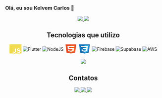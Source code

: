 <h3>Olá, eu sou Kelvem Carlos 👋</h3>
<div align="center">
  <a href="https://github.com/KelvemC">
    <img height="180em" src="https://github-readme-stats.vercel.app/api?username=KelvemC&show_icons=true&theme=dracula&include_all_commits=true&count_private=true"/>
    <img height="180em" src="https://github-readme-stats.vercel.app/api/top-langs/?username=KelvemC&layout=compact&langs_count=7&theme=dracula"/>
  </a>
</div>
<p></p>
<div align="center" style="display: inline_block">
  <h2>Tecnologias que utilizo</h2>
  <img align="center" alt="JS" height="30" width="40" src="https://raw.githubusercontent.com/devicons/devicon/master/icons/javascript/javascript-plain.svg">
  <img align="center" alt="Flutter" height="30" width="40" src="https://cdn.jsdelivr.net/gh/devicons/devicon@latest/icons/flutter/flutter-original.svg">
  <img align="center" alt="NodeJS" height="30" width="40" src="https://cdn.jsdelivr.net/gh/devicons/devicon/icons/nodejs/nodejs-original.svg">
  <img align="center" alt="HTML" height="30" width="40" src="https://raw.githubusercontent.com/devicons/devicon/master/icons/html5/html5-original.svg">
  <img align="center" alt="CSS" height="30" width="40" src="https://raw.githubusercontent.com/devicons/devicon/master/icons/css3/css3-original.svg">
  <img align="center" alt="Firebase" height="30" width="40" src="https://cdn.jsdelivr.net/gh/devicons/devicon@latest/icons/firebase/firebase-original.svg">
  <img align="center" alt="Supabase" height="30" width="40" src="https://cdn.jsdelivr.net/gh/devicons/devicon@latest/icons/supabase/supabase-original.svg">
  <img align="center" alt="AWS" height="30" width="40" src="https://cdn.jsdelivr.net/gh/devicons/devicon@latest/icons/amazonwebservices/amazonwebservices-original-wordmark.svg">
  
</div>
<div align="center">
  <br/>
  <a href="https://git-scm.com" target="_blank">
    <img src="https://img.shields.io/badge/GIT-E44C30?style=for-the-badge&logo=git&logoColor=white" target="_blank">
  </a> 
</div>
<div align="center">
  <h2>Contatos</h2>
  <a href="https://www.linkedin.com/in/kelvem-carlos-604b13222" target="_blank">
    <img src="https://img.shields.io/badge/-LinkedIn-%230077B5?style=for-the-badge&logo=linkedin&logoColor=white" target="_blank">
  </a> 
  <a href="mailto:kelvemcif@gmail.com">
    <img src="https://img.shields.io/badge/-Gmail-%23333?style=for-the-badge&logo=gmail&logoColor=white" target="_blank">
  </a>
  <a href="https://www.instagram.com/kelvemcarlosf/" target="_blank">
    <img src="https://img.shields.io/badge/Instagram-E4405F?style=for-the-badge&logo=instagram&logoColor=white" target="_blank">
  </a>  
</div>
